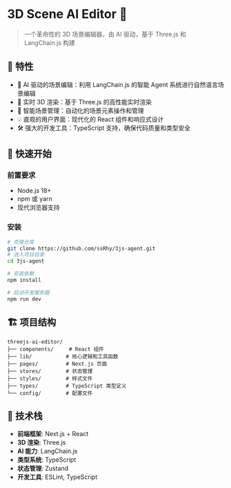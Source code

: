 # 3D Scene AI Editor 🎨

> 一个革命性的 3D 场景编辑器，由 AI 驱动，基于 Three.js 和 LangChain.js 构建

## 🌟 特性

- 🤖 AI 驱动的场景编辑：利用 LangChain.js 的智能 Agent 系统进行自然语言场景编辑
- 🎯 实时 3D 渲染：基于 Three.js 的高性能实时渲染
- 🔄 智能场景管理：自动化的场景元素操作和管理
- 💡 直观的用户界面：现代化的 React 组件和响应式设计
- 🛠 强大的开发工具：TypeScript 支持，确保代码质量和类型安全

## 🚀 快速开始

### 前置要求

- Node.js 18+
- npm 或 yarn
- 现代浏览器支持

### 安装

```bash
# 克隆仓库
git clone https://github.com/ssRhy/3js-agent.git
# 进入项目目录
cd 3js-agent

# 安装依赖
npm install

# 启动开发服务器
npm run dev
```

## 🏗 项目结构

```
threejs-ai-editor/
├── components/     # React 组件
├── lib/           # 核心逻辑和工具函数
├── pages/         # Next.js 页面
├── stores/        # 状态管理
├── styles/        # 样式文件
├── types/         # TypeScript 类型定义
└── config/        # 配置文件
```

## 🔧 技术栈

- **前端框架**: Next.js + React
- **3D 渲染**: Three.js
- **AI 能力**: LangChain.js
- **类型系统**: TypeScript
- **状态管理**: Zustand
- **开发工具**: ESLint, TypeScript
